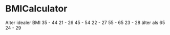 # BMICalculator

Alter	          idealer BMI
35 - 44	        21 - 26
45 - 54	        22 - 27
55 - 65	        23 - 28
älter als 65	  24 - 29
